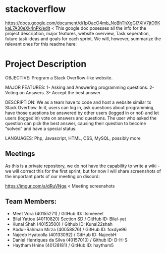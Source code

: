 # stackoverflow
https://docs.google.com/document/d/1pOacO4mb_NoBhThXgGI7XlV7jtO9KkaL7A30eXk4nPk/edit < This google doc posesses all the info for the project description, major features, website overview, Task seperation, future task ideas and goals for each sprint. We will, however, summarize the relevant ones for this readme here:

# Project Description

OBJECTIVE: Program a Stack Overflow-like website.

MAJOR FEATURES:
1- Asking and Answering programming questions.
2- Voting on Answers.
3- Accept the best answer.

DESCRIPTION: We as a team have to code and host a website similar to Stack Overflow. In it, users can log in, ask questions about programming, have those questions be answered by other users (logged in or not) and let users (logged in) vote on answers and questions. The user who asked the question can pick the best answer, causing their question to become “solved” and have a special status.

LANGUAGES: Php, Javascript, HTML, CSS, MySQL, possibly more

## Meetings
As this is a private repository, we do not have the capability to write a wiki - we will correct this for the first sprint, but for now I will share screenshots of the important parts of our meeting on discord:

https://imgur.com/a/dRuVNge < Meeting screenshots

## Team Members:
- Meet Vora (40155271) / GitHub ID: Itsmeeeet
- Bilal Yattou (40110820) Section SD / GitHub ID: Bilal-yat
- Kunal Shah (40153500) / Github ID: Kunal22shah
- Abdul-Rahman Mirza (40058876) / GitHub ID: foxdye96
- Najeeb Hyatoolla (40133092) / GitHub ID: NajeebH
- Daniel Henriques da Silva (40157010) / Github ID: D-H-S
- Haytham Hnine (40128181) / GitHub ID: haytham5
